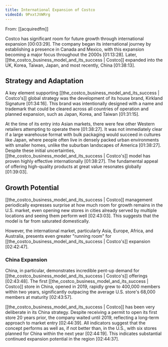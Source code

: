 ```yaml
---
title: International Expansion of Costco
videoId: 9PxxtJVWRrg
---
```


From: [[acquiredfm]] <br/> 

Costco has significant room for future growth through international expansion <a class="yt-timestamp" data-t="00:03:29">[00:03:29]</a>. The company began its international journey by establishing a presence in Canada and Mexico, with this expansion becoming a major focus throughout the 2000s <a class="yt-timestamp" data-t="01:13:28">[01:13:28]</a>. Later, [[the_costco_business_model_and_its_success | Costco]] expanded into the UK, Korea, Taiwan, Japan, and most recently, China <a class="yt-timestamp" data-t="01:38:13">[01:38:13]</a>.

## Strategy and Adaptation
A key element supporting [[the_costco_business_model_and_its_success | Costco's]] global strategy was the development of its house brand, Kirkland Signature <a class="yt-timestamp" data-t="01:34:16">[01:34:16]</a>. This brand was intentionally designed with a name and trademark that could be cleared across all countries of operation and planned expansion, such as Japan, Korea, and Taiwan <a class="yt-timestamp" data-t="01:31:15">[01:31:15]</a>.

At the time of its entry into Asian markets, there were few other Western retailers attempting to operate there <a class="yt-timestamp" data-t="01:38:27">[01:38:27]</a>. It was not immediately clear if a large warehouse format with bulk packaging would succeed in cultures like Japan, where people often live in densely packed urban environments with smaller homes, unlike the suburban landscapes of America <a class="yt-timestamp" data-t="01:38:27">[01:38:27]</a>. Despite these initial uncertainties, [[the_costco_business_model_and_its_success | Costco's]] model has proven highly effective internationally <a class="yt-timestamp" data-t="01:38:27">[01:38:27]</a>. The fundamental appeal of offering high-quality products at great value resonates globally <a class="yt-timestamp" data-t="01:39:03">[01:39:03]</a>.

## Growth Potential
[[the_costco_business_model_and_its_success | Costco]] management periodically expresses surprise at how much room for growth remains in the U.S. market, even opening new stores in cities already served by multiple locations and seeing them perform well <a class="yt-timestamp" data-t="02:43:03">[02:43:03]</a>. This suggests that the model is far from saturated domestically.

However, the international market, particularly Asia, Europe, Africa, and Australia, presents even greater "running room" for [[the_costco_business_model_and_its_success | Costco's]] expansion <a class="yt-timestamp" data-t="02:42:47">[02:42:47]</a>.

### China Expansion
China, in particular, demonstrates incredible pent-up demand for [[the_costco_business_model_and_its_success | Costco's]] offerings <a class="yt-timestamp" data-t="02:43:48">[02:43:48]</a>. The first [[the_costco_business_model_and_its_success | Costco]] store in China, opened in 2019, rapidly grew to 400,000 members within two years, significantly outpacing the average U.S. store's 68,000 members at maturity <a class="yt-timestamp" data-t="02:43:57">[02:43:57]</a>.

[[the_costco_business_model_and_its_success | Costco]] has been very deliberate in its China strategy. Despite receiving a permit to open its first store 20 years prior, the company waited until 2019, reflecting a long-term approach to market entry <a class="yt-timestamp" data-t="02:44:39">[02:44:39]</a>. All indicators suggest that the concept performs as well as, if not better than, in the U.S., with six stores planned for China within the next year <a class="yt-timestamp" data-t="02:44:19">[02:44:19]</a>. This indicates substantial continued expansion potential in the region <a class="yt-timestamp" data-t="02:44:37">[02:44:37]</a>.